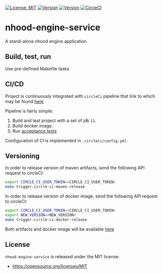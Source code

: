 [![License: MIT](https://img.shields.io/badge/License-MIT-yellow.svg)](https://opensource.org/licenses/MIT)
[![Version](https://img.shields.io/badge/maven-0.0.5-blue.svg?maxAge=2592000)](https://github.com/nhood-org/repository/packages/197515)
[![Version](https://img.shields.io/badge/docker-v0.0.5-blue.svg?maxAge=2592000)](https://github.com/nhood-org/repository/packages/197505)
[![CircleCI](https://circleci.com/gh/nhood-org/nhood-engine-service.svg?style=shield)](https://circleci.com/gh/nhood-org/nhood-engine-service)

# nhood-engine-service

A stand-alone nhood engine application

## Build, test, run

Use pre-defined Makefile tasks

## CI/CD

Project is continuously integrated with `circleCi` pipeline that link to which may be found [here](https://circleci.com/gh/nhood-org/workflows/nhood-engine-service)

Pipeline is fairly simple:

1. Build and test project with a set of jdk `11`.
1. Build docker image.
1. Run [acceptance tests](https://github.com/nhood-org/nhood-engine-service-tests)

Configuration of CI is implemented in `.circleci/config.yml`.

## Versioning

In order to release version of maven artifacts, send the following API request to circleCI:

```bash
export CIRCLE_CI_USER_TOKEN=<CIRCLE_CI_USER_TOKEN>
make trigger-circle-ci-maven-release
```

In order to release version of docker image, send the following API request to circleCI:

```bash
export CIRCLE_CI_USER_TOKEN=<CIRCLE_CI_USER_TOKEN>
export NEW_VERSION=<NEW_VERSION> 
make trigger-circle-ci-docker-release
```

Both artifacts and docker image will be available [here](https://github.com/orgs/nhood-org/packages)

## License

`nhood-engine-service` is released under the MIT license:
- https://opensource.org/licenses/MIT
